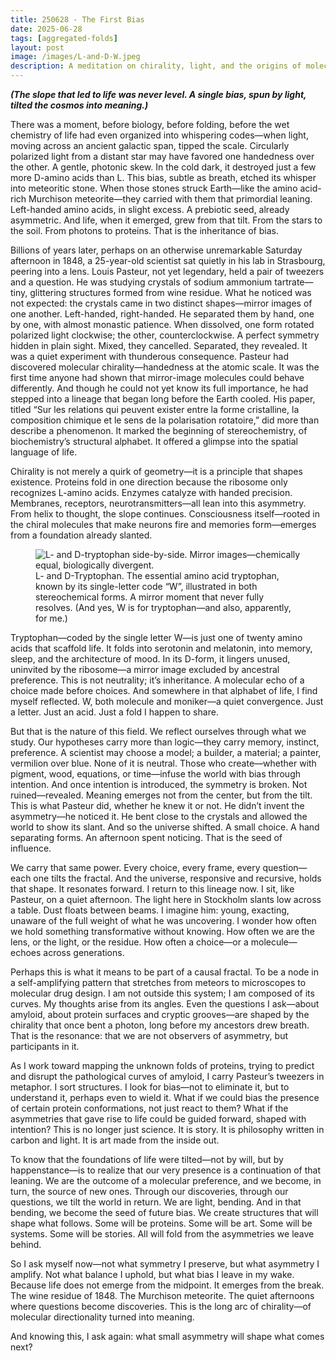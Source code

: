 ```yaml
---
title: 250628 - The First Bias
date: 2025-06-28
tags: [aggregated-folds]
layout: post
image: /images/L-and-D-W.jpeg
description: A meditation on chirality, light, and the origins of molecular choice
---
```


**_(The slope that led to life was never level. A single bias, spun by light, tilted the cosmos into meaning.)_**

There was a moment, before biology, before folding, before the wet chemistry of life had even organized into whispering codes—when light, moving across an ancient galactic span, tipped the scale. Circularly polarized light from a distant star may have favored one handedness over the other. A gentle, photonic skew. In the cold dark, it destroyed just a few more D-amino acids than L. This bias, subtle as breath, etched its whisper into meteoritic stone. When those stones struck Earth—like the amino acid-rich Murchison meteorite—they carried with them that primordial leaning. Left-handed amino acids, in slight excess. A prebiotic seed, already asymmetric. And life, when it emerged, grew from that tilt. From the stars to the soil. From photons to proteins. That is the inheritance of bias.

Billions of years later, perhaps on an otherwise unremarkable Saturday afternoon in 1848, a 25-year-old scientist sat quietly in his lab in Strasbourg, peering into a lens. Louis Pasteur, not yet legendary, held a pair of tweezers and a question. He was studying crystals of sodium ammonium tartrate—tiny, glittering structures formed from wine residue. What he noticed was not expected: the crystals came in two distinct shapes—mirror images of one another. Left-handed, right-handed. He separated them by hand, one by one, with almost monastic patience. When dissolved, one form rotated polarized light clockwise; the other, counterclockwise. A perfect symmetry hidden in plain sight. Mixed, they cancelled. Separated, they revealed. It was a quiet experiment with thunderous consequence. Pasteur had discovered molecular chirality—handedness at the atomic scale. It was the first time anyone had shown that mirror-image molecules could behave differently. And though he could not yet know its full importance, he had stepped into a lineage that began long before the Earth cooled. His paper, titled “Sur les relations qui peuvent exister entre la forme cristalline, la composition chimique et le sens de la polarisation rotatoire,” did more than describe a phenomenon. It marked the beginning of stereochemistry, of biochemistry’s structural alphabet. It offered a glimpse into the spatial language of life.

Chirality is not merely a quirk of geometry—it is a principle that shapes existence. Proteins fold in one direction because the ribosome only recognizes L-amino acids. Enzymes catalyze with handed precision. Membranes, receptors, neurotransmitters—all lean into this asymmetry. From helix to thought, the slope continues. Consciousness itself—rooted in the chiral molecules that make neurons fire and memories form—emerges from a foundation already slanted.

<figure>
  <img src="/images/L-and-D-W.jpeg" alt="L- and D-tryptophan side-by-side. Mirror images—chemically equal, biologically divergent.">
  <figcaption>
    L- and D-Tryptophan. The essential amino acid tryptophan, known by its single-letter code “W”, illustrated in both stereochemical forms. A mirror moment that never fully resolves. (And yes, W is for tryptophan—and also, apparently, for me.)
  </figcaption>
</figure>

Tryptophan—coded by the single letter W—is just one of twenty amino acids that scaffold life. It folds into serotonin and melatonin, into memory, sleep, and the architecture of mood. In its D-form, it lingers unused, uninvited by the ribosome—a mirror image excluded by ancestral preference. This is not neutrality; it’s inheritance. A molecular echo of a choice made before choices. And somewhere in that alphabet of life, I find myself reflected. W, both molecule and moniker—a quiet convergence. Just a letter. Just an acid. Just a fold I happen to share.

But that is the nature of this field. We reflect ourselves through what we study. Our hypotheses carry more than logic—they carry memory, instinct, preference. A scientist may choose a model; a builder, a material; a painter, vermilion over blue. None of it is neutral. Those who create—whether with pigment, wood, equations, or time—infuse the world with bias through intention. And once intention is introduced, the symmetry is broken. Not ruined—revealed. Meaning emerges not from the center, but from the tilt. This is what Pasteur did, whether he knew it or not. He didn’t invent the asymmetry—he noticed it. He bent close to the crystals and allowed the world to show its slant. And so the universe shifted. A small choice. A hand separating forms. An afternoon spent noticing. That is the seed of influence.

We carry that same power. Every choice, every frame, every question—each one tilts the fractal. And the universe, responsive and recursive, holds that shape. It resonates forward. I return to this lineage now. I sit, like Pasteur, on a quiet afternoon. The light here in Stockholm slants low across a table. Dust floats between beams. I imagine him: young, exacting, unaware of the full weight of what he was uncovering. I wonder how often we hold something transformative without knowing. How often we are the lens, or the light, or the residue. How often a choice—or a molecule—echoes across generations.

Perhaps this is what it means to be part of a causal fractal. To be a node in a self-amplifying pattern that stretches from meteors to microscopes to molecular drug design. I am not outside this system; I am composed of its curves. My thoughts arise from its angles. Even the questions I ask—about amyloid, about protein surfaces and cryptic grooves—are shaped by the chirality that once bent a photon, long before my ancestors drew breath. That is the resonance: that we are not observers of asymmetry, but participants in it.

As I work toward mapping the unknown folds of proteins, trying to predict and disrupt the pathological curves of amyloid, I carry Pasteur’s tweezers in metaphor. I sort structures. I look for bias—not to eliminate it, but to understand it, perhaps even to wield it. What if we could bias the presence of certain protein conformations, not just react to them? What if the asymmetries that gave rise to life could be guided forward, shaped with intention? This is no longer just science. It is story. It is philosophy written in carbon and light. It is art made from the inside out.

To know that the foundations of life were tilted—not by will, but by happenstance—is to realize that our very presence is a continuation of that leaning. We are the outcome of a molecular preference, and we become, in turn, the source of new ones. Through our discoveries, through our questions, we tilt the world in return. We are light, bending. And in that bending, we become the seed of future bias. We create structures that will shape what follows. Some will be proteins. Some will be art. Some will be systems. Some will be stories. All will fold from the asymmetries we leave behind.

So I ask myself now—not what symmetry I preserve, but what asymmetry I amplify. Not what balance I uphold, but what bias I leave in my wake. Because life does not emerge from the midpoint. It emerges from the break. The wine residue of 1848. The Murchison meteorite. The quiet afternoons where questions become discoveries. This is the long arc of chirality—of molecular directionality turned into meaning.

And knowing this, I ask again: what small asymmetry will shape what comes next?
